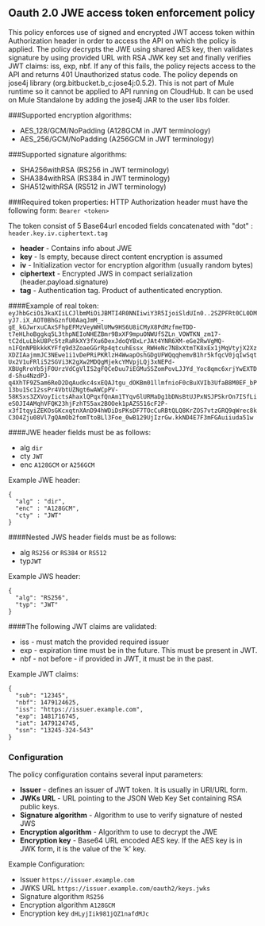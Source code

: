 ## Oauth 2.0 JWE access token enforcement policy

This policy enforces use of signed and encrypted JWT access token within Authorization header in order to access the API on which the policy is applied. The policy decrypts the JWE using shared AES key, then validates signature by using provided URL with RSA JWK key set and finally verifies JWT claims: iss, exp, nbf.
If any of this fails, the policy rejects access to the API and returns 401 Unauthorized status code.
The policy depends on jose4j library (org.bitbucket.b_c:jose4j:0.5.2). This is not part of Mule runtime so it cannot be applied to API running on CloudHub. It can be used on Mule Standalone by adding the jose4j JAR to the user libs folder.



###Supported encryption algorithms:
 + AES_128/GCM/NoPadding  (A128GCM in JWT terminology)
 + AES_256/GCM/NoPadding  (A256GCM in JWT terminology)

###Supported signature algorithms:
+ SHA256withRSA (RS256 in JWT terminology)
+ SHA384withRSA (RS384 in JWT terminology)
+ SHA512withRSA (RS512 in JWT terminology)

###Required token properties:
HTTP Authorization header must have the following form: `Bearer <token>`

  The token consist of 5 Base64url encoded fields concatenated with "dot" : `header.key.iv.ciphertext.tag`
    
 + **header** - Contains info about JWE
 + **key** - Is empty, because direct content encryption is assumed
 + **iv** - Initialization vector for encryption algorithm (usually random bytes)
 + **ciphertext** - Encrypted JWS in compact serialization (header.payload.signature)
 + **tag** - Authentication tag. Product of authenticated encryption.
    
####Example of real token:
`eyJhbGciOiJkaXIiLCJlbmMiOiJBMTI4R0NNIiwiY3R5IjoiSldUIn0..2SZPFRt0CL0DMyJ7.iX_AOT0BhGznfU0AaqJmM_-gE_kGJwrxuCAxSFhpEFMzVeyWHlUMw9HS6U8iCMyX8PdMzfmeTDD-t7eHLhoBggkq5L3thpNEIoNHEZBmr9BxXF9mpuONWUfSZLn_VOWTKN_zm17-tC2dLuLbkU8Pc5tzRaRkXY3fXu6DexJdoQYBxLrJAt4YNR6XM-eGe2RwVgMQ-n1FQnNPBkkkKYFfq9d3ZoaeGGrRp4qtcuhEssx_RWHeNc7N8xXtmTK8xEx1jMqVtyjX2XzXDZIAajmmJC3NEwe1i1vDePRiPKRlzH4WwapOshGDgUFWQqqhemvB1hr5kfqcV0jqIwSqtUx2V1uFRli52SGVi3K2gXw2MDQgMjekcYMVpjLQj3xNEPd-XBUgRroYb5jFOUrzVdCgVlIS2gFQCeDuu7iEGMuSSZomPovLJJYd_Yoc8qmc6xrjYwEXTDd-Shu4NzdPJ-q4XhTF9Z5am6ReD2DqAudkc4sxEQAJtgu_dOKBm01llmfnioF0cBuXVIb3UfaB8M0EF_bP13bu1Sc12ssPr4VbtUZNgt6wAWCpPV-58KSxs3ZXVoyIictsAhaxlQPqxfQnAm1TYqv6lURMaDg1bDNsBtUJPxNSJPSkrOn7ISfLieSOJI4AMqhVFQK23hjFzhTS5ax2BOOek1pAZS516cF2P-x3fItqyiZEKOsGKcxqtnXAnD94hWDiDsPKsDF7TOcCuRBtQLQ8KrZOS7vtzGRQ9qWrec8kC3O4Zju08Vl7gQAmOb2fomTtoBLl3Foe_0wB129UjIzrGw.kkND4E7F3mFGAuiiuda51w`


####JWE header fields must be as follows:
  + alg `dir`
  + cty `JWT`
  + enc `A128GCM` or `A256GCM`


Example JWE header:

	{
	  "alg" : "dir",
	  "enc" : "A128GCM",
	  "cty" : "JWT"
	}

####Nested JWS header fields must be as follows:
  + alg `RS256` or `RS384` or `RS512`
  + typ`JWT`

Example JWS header:

	{
	  "alg": "RS256",
	  "typ": "JWT"
	}
	

####The following JWT claims are validated:
 + iss - must match the provided required issuer
 + exp - expiration time must be in the future. This must be present in JWT.
 + nbf - not before - if provided in JWT, it must be in the past.

Example JWT claims:

	{
	  "sub": "12345",
	  "nbf": 1479124625,
	  "iss": "https://issuer.example.com",
	  "exp": 1481716745,
	  "iat": 1479124745,
	  "ssn": "13245-324-543"
	}


### Configuration
The policy configuration contains several input parameters:
	  
+  **Issuer** - defines an issuer of JWT token. It is usually in URI/URL form.
+  **JWKs URL** - URL pointing to the JSON Web Key Set containing RSA public keys.
+  **Signature algorithm** - Algorithm to use to verify signature of nested JWS
+  **Encryption algorithm** - Algorithm to use to decrypt the JWE
+  **Encryption key** - Base64 URL encoded AES key. If the AES key is in JWK form, it is the value of the 'k' key. 


Example Configuration:
 + Issuer `https://issuer.example.com`
 + JWKS URL `https://issuer.example.com/oauth2/keys.jwks`
 + Signature algorithm `RS256`
 + Encryption algorithm `A128GCM`
 + Encryption key `dHLyjIik981jQZ1nafdMJc`
